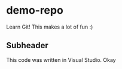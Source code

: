 # demo-repo

Learn Git! This makes a lot of fun :) 


## Subheader

This code was written in Visual Studio.
Okay
